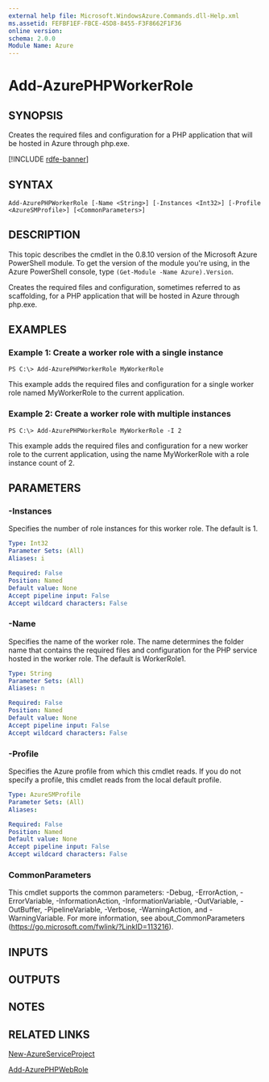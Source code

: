 ```yaml
---
external help file: Microsoft.WindowsAzure.Commands.dll-Help.xml
ms.assetid: FEFBF1EF-FBCE-45D8-8455-F3F8662F1F36
online version: 
schema: 2.0.0
Module Name: Azure
---
```


# Add-AzurePHPWorkerRole

## SYNOPSIS
Creates the required files and configuration for a PHP application that will be hosted in Azure through php.exe.

[!INCLUDE [rdfe-banner](../../includes/rdfe-banner.md)]

## SYNTAX

```
Add-AzurePHPWorkerRole [-Name <String>] [-Instances <Int32>] [-Profile <AzureSMProfile>] [<CommonParameters>]
```

## DESCRIPTION
This topic describes the cmdlet in the 0.8.10 version of the Microsoft Azure PowerShell module.
To get the version of the module you're using, in the Azure PowerShell console, type `(Get-Module -Name Azure).Version`.

Creates the required files and configuration, sometimes referred to as scaffolding, for a PHP application that will be hosted in Azure through php.exe.

## EXAMPLES

### Example 1: Create a worker role with a single instance
```
PS C:\> Add-AzurePHPWorkerRole MyWorkerRole
```

This example adds the required files and configuration for a single worker role named MyWorkerRole to the current application.

### Example 2: Create a worker role with multiple instances
```
PS C:\> Add-AzurePHPWorkerRole MyWorkerRole -I 2
```

This example adds the required files and configuration for a new worker role to the current application, using the name MyWorkerRole with a role instance count of 2.

## PARAMETERS

### -Instances
Specifies the number of role instances for this worker role.
The default is 1.

```yaml
Type: Int32
Parameter Sets: (All)
Aliases: i

Required: False
Position: Named
Default value: None
Accept pipeline input: False
Accept wildcard characters: False
```

### -Name
Specifies the name of the worker role.
The name determines the folder name that contains the required files and configuration for the PHP service hosted in the worker role.
The default is WorkerRole1.

```yaml
Type: String
Parameter Sets: (All)
Aliases: n

Required: False
Position: Named
Default value: None
Accept pipeline input: False
Accept wildcard characters: False
```

### -Profile
Specifies the Azure profile from which this cmdlet reads.
If you do not specify a profile, this cmdlet reads from the local default profile.

```yaml
Type: AzureSMProfile
Parameter Sets: (All)
Aliases: 

Required: False
Position: Named
Default value: None
Accept pipeline input: False
Accept wildcard characters: False
```

### CommonParameters
This cmdlet supports the common parameters: -Debug, -ErrorAction, -ErrorVariable, -InformationAction, -InformationVariable, -OutVariable, -OutBuffer, -PipelineVariable, -Verbose, -WarningAction, and -WarningVariable. For more information, see about_CommonParameters (https://go.microsoft.com/fwlink/?LinkID=113216).

## INPUTS

## OUTPUTS

## NOTES

## RELATED LINKS

[New-AzureServiceProject](./New-AzureServiceProject.md)

[Add-AzurePHPWebRole](./Add-AzurePHPWebRole.md)


